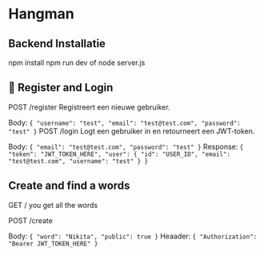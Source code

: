# Hangman

## Backend Installatie

npm install
npm run dev of node server.js

## 🔐 Register and Login

POST /register
Registreert een nieuwe gebruiker.

Body:
`{
  "username": "test",
  "email": "test@test.com",
  "password": "test"
}`
POST /login
Logt een gebruiker in en retourneert een JWT-token.

Body:
`{
  "email": "test@test.com",
  "password": "test"
}`
Response:
`{
  "token": "JWT_TOKEN_HERE",
  "user": {
    "id": "USER_ID",
    "email": "test@test.com",
    "username": "test"
  }
}`

## Create and find a words

GET /
you get all the words

POST /create

Body:
`{
    "word": "Nikita",
    "public": true
}`
Heaader:
`{
    "Authorization": "Bearer JWT_TOKEN_HERE"
}`

